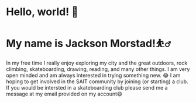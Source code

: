 # Hello, world! 👋 
# My name is Jackson Morstad!⛹️‍♂️
In my free time I really enjoy exploring my city and the great outdoors, rock climbing, skateboarding, drawing, reading, and many other things. I am very open minded and am always interested in trying something new. 😂 I am hoping to get involved in the SAIT community by joining (or starting) a club. If you would be intersted in a skateboarding club please send me a message at my email provided on my account😄

<!---
jackmorstad/jackmorstad is a ✨ special ✨ repository because its `README.md` (this file) appears on your GitHub profile.
You can click the Preview link to take a look at your changes.
--->
